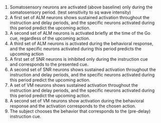 
1. Somatosensory neurons are activated (above baseline) only during the somatosensory period. (test sensitivity to sq wave intensity)
2. A first set of ALM neurons shows sustained activation throughout the instruction and delay periods, and the specific neurons activated during this period predict the upcoming action.
3. A second set of ALM neurons is activated briefly at the time of the Go cue, regardless of the upcoming action.
4. A third set of ALM neurons is activated during the behavioral response, and the specific neurons activated during this period predicts the upcoming action
5. A first set of SNR neurons is inhibited only during the instruction cue and corresponds to the presented cue.
6. A second set of SNR neurons shows sustained activation throughout the instruction and delay periods, and the specific neurons activated during this period predict the upcoming action.
7. A set of VM neurons shows sustained activation throughout the instruction and delay periods, and the specific neurons activated during this period predict the upcoming action.
8. A second set of VM neurons show activation during the behavioral response and the activation corresponds to the chosen action.
9. The subject chooses the behavior that corresponds to the (pre-delay) instruction cue.